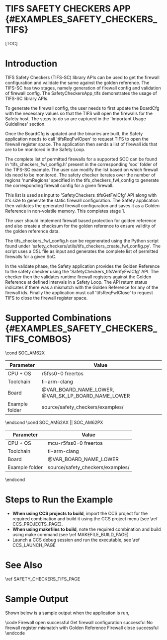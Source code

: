 # TIFS SAFETY CHECKERS APP {#EXAMPLES_SAFETY_CHECKERS_TIFS}

[TOC]

# Introduction

TIFS Safety Checkers (TIFS-SC) library APIs can be used to get the firewall configuration and validate the same against the golden reference. The TIFS-SC has two stages, namely generation of firewall config and validation of firewall config. The SafetyCheckersApp_tifs demonstrates the usage of TIFS-SC library APIs.

To generate the firewall config, the user needs to first update the BoardCfg with the necessary values so that the TIFS will open the firewalls for the Safety host. The steps to do so are captured in the 'Important Usage Guidelines' section.

Once the BoardCfg is updated and the binaries are built, the Safety application needs to call 'tifsReqFwlOpen' to request TIFS to open the firewall register space. The application then sends a list of firewall ids that are to be monitored in the Safety Loop.

The complete list of permitted firewalls for a supported SOC can be found in 'tifs_checkers_fwl_config.h' present in the corresponding 'soc' folder of the TIFS-SC example. The user can modify the list based on which firewall ids need to be monitored. The safety checker iterates over the number of regions 'numRegions' specified in the tifs_checkers_fwl_config to generate the corresponding firewall config for a given firewall.

This list is used as input to 'SafetyCheckers_tifsGetFwlCfg' API along with it's size to generate the static firewall configuration. The Safety application then validates the generated firewall configuration and saves it as a Golden Reference in non-volatile memory. This completes stage 1.

The user should implement firewall based protection for golden reference and also create a checksum for the golden reference to ensure validity of the golden reference data.

The tifs_checkers_fwl_config.h can be regenerated using the Python script found under 'safety_checkers/utils/tifs_checkers_create_fwl_config.py'. The script uses a CSL file as input and generates the complete list of permitted firewalls for a given SoC.

In the validate phase, the Safety application provides the Golden Reference to the safety checker using the 'SafetyCheckers_tifsVerifyFwlCfg' API.  The checker then the validates runtime firewall registers against the Golden Reference at defined intervals in a Safety Loop. The API return status indicates if there was a mismatch with the Golden Reference for any of the firewall ids. Finally the application must call 'tifsReqFwlClose' to request TIFS to close the firewall register space.

# Supported Combinations {#EXAMPLES_SAFETY_CHECKERS_TIFS_COMBOS}

\cond SOC_AM62X

 Parameter      | Value
 ---------------|-----------
 CPU + OS       | r5fss0-0 freertos
 Toolchain      | ti-arm-clang
 Board          | @VAR_BOARD_NAME_LOWER, @VAR_SK_LP_BOARD_NAME_LOWER
 Example folder | source/safety_checkers/examples/

\endcond
\cond SOC_AM62AX || SOC_AM62PX

 Parameter      | Value
 ---------------|-----------
 CPU + OS       | mcu-r5fss0-0 freertos
 Toolchain      | ti-arm-clang
 Board          | @VAR_BOARD_NAME_LOWER
 Example folder | source/safety_checkers/examples/

\endcond

# Steps to Run the Example

- **When using CCS projects to build**, import the CCS project for the required combination
  and build it using the CCS project menu (see \ref CCS_PROJECTS_PAGE).
- **When using makefiles to build**, note the required combination and build using
  make command (see \ref MAKEFILE_BUILD_PAGE)
- Launch a CCS debug session and run the executable, see \ref CCS_LAUNCH_PAGE

# See Also

\ref SAFETY_CHECKERS_TIFS_PAGE

# Sample Output

Shown below is a sample output when the application is run,

\code
Firewall open successful
Get firewall configuration successful
No firewall register mismatch with Golden Reference
Firewall close successful
\endcode
